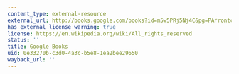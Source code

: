 ```yaml
---
content_type: external-resource
external_url: http://books.google.com/books?id=m5w5PRj5Nj4C&pg=PAfrontcover
has_external_license_warning: true
license: https://en.wikipedia.org/wiki/All_rights_reserved
status: ''
title: Google Books
uid: 0e33270b-c3d0-4a3c-b5e8-1ea2bee29650
wayback_url: ''
---
```

